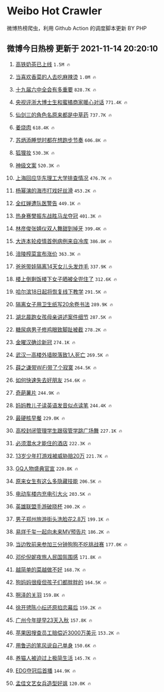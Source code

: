 # Weibo Hot Crawler 



微博热榜爬虫，利用 Github Action 的调度脚本更新 BY PHP 


## 微博今日热榜 更新于 2021-11-14 20:20:10 
1. [高铁奶茶已上线](https://s.weibo.com/weibo?q=%23%E9%AB%98%E9%93%81%E5%A5%B6%E8%8C%B6%E5%B7%B2%E4%B8%8A%E7%BA%BF%23&Refer=top) `1.5M 🔥` 

1. [当喜欢香菜的人去吃麻辣烫](https://s.weibo.com/weibo?q=%23%E5%BD%93%E5%96%9C%E6%AC%A2%E9%A6%99%E8%8F%9C%E7%9A%84%E4%BA%BA%E5%8E%BB%E5%90%83%E9%BA%BB%E8%BE%A3%E7%83%AB%23&Refer=top) `1.0M 🔥` 

1. [十九届六中全会有多重要](https://s.weibo.com/weibo?q=%23%E5%8D%81%E4%B9%9D%E5%B1%8A%E5%85%AD%E4%B8%AD%E5%85%A8%E4%BC%9A%E6%9C%89%E5%A4%9A%E9%87%8D%E8%A6%81%23&Refer=top) `828.7K 🔥` 

1. [央视评浙大博士生和蜜橘商家暖心对话](https://s.weibo.com/weibo?q=%23%E5%A4%AE%E8%A7%86%E8%AF%84%E6%B5%99%E5%A4%A7%E5%8D%9A%E5%A3%AB%E7%94%9F%E5%92%8C%E8%9C%9C%E6%A9%98%E5%95%86%E5%AE%B6%E6%9A%96%E5%BF%83%E5%AF%B9%E8%AF%9D%23&Refer=top) `771.4K 🔥` 

1. [仙剑三的角色名原来都是中草药](https://s.weibo.com/weibo?q=%23%E4%BB%99%E5%89%91%E4%B8%89%E7%9A%84%E8%A7%92%E8%89%B2%E5%90%8D%E5%8E%9F%E6%9D%A5%E9%83%BD%E6%98%AF%E4%B8%AD%E8%8D%89%E8%8D%AF%23&Refer=top) `737.7K 🔥` 

1. [姜烧肉](https://s.weibo.com/weibo?q=%E5%A7%9C%E7%83%A7%E8%82%89&Refer=top) `618.4K 🔥` 

1. [苏炳添睡觉时都在想跑步节奏](https://s.weibo.com/weibo?q=%23%E8%8B%8F%E7%82%B3%E6%B7%BB%E7%9D%A1%E8%A7%89%E6%97%B6%E9%83%BD%E5%9C%A8%E6%83%B3%E8%B7%91%E6%AD%A5%E8%8A%82%E5%A5%8F%23&Refer=top) `606.8K 🔥` 

1. [狐狸妆](https://s.weibo.com/weibo?q=%E7%8B%90%E7%8B%B8%E5%A6%86&Refer=top) `530.3K 🔥` 

1. [神级文案](https://s.weibo.com/weibo?q=%E7%A5%9E%E7%BA%A7%E6%96%87%E6%A1%88&Refer=top) `520.3K 🔥` 

1. [上海回应华东理工大学排查情况](https://s.weibo.com/weibo?q=%23%E4%B8%8A%E6%B5%B7%E5%9B%9E%E5%BA%94%E5%8D%8E%E4%B8%9C%E7%90%86%E5%B7%A5%E5%A4%A7%E5%AD%A6%E6%8E%92%E6%9F%A5%E6%83%85%E5%86%B5%23&Refer=top) `476.7K 🔥` 

1. [杨幂演的海市打戏好丝滑](https://s.weibo.com/weibo?q=%23%E6%9D%A8%E5%B9%82%E6%BC%94%E7%9A%84%E6%B5%B7%E5%B8%82%E6%89%93%E6%88%8F%E5%A5%BD%E4%B8%9D%E6%BB%91%23&Refer=top) `453.2K 🔥` 

1. [全红婵遭队医警告](https://s.weibo.com/weibo?q=%23%E5%85%A8%E7%BA%A2%E5%A9%B5%E9%81%AD%E9%98%9F%E5%8C%BB%E8%AD%A6%E5%91%8A%23&Refer=top) `449.1K 🔥` 

1. [热身赛樊振东战胜马龙夺冠](https://s.weibo.com/weibo?q=%23%E7%83%AD%E8%BA%AB%E8%B5%9B%E6%A8%8A%E6%8C%AF%E4%B8%9C%E6%88%98%E8%83%9C%E9%A9%AC%E9%BE%99%E5%A4%BA%E5%86%A0%23&Refer=top) `401.3K 🔥` 

1. [林彦俊张婧仪双人舞甜到掉牙](https://s.weibo.com/weibo?q=%23%E6%9E%97%E5%BD%A6%E4%BF%8A%E5%BC%A0%E5%A9%A7%E4%BB%AA%E5%8F%8C%E4%BA%BA%E8%88%9E%E7%94%9C%E5%88%B0%E6%8E%89%E7%89%99%23&Refer=top) `399.4K 🔥` 

1. [大连本轮疫情首例病例来自冷库](https://s.weibo.com/weibo?q=%23%E5%A4%A7%E8%BF%9E%E6%9C%AC%E8%BD%AE%E7%96%AB%E6%83%85%E9%A6%96%E4%BE%8B%E7%97%85%E4%BE%8B%E6%9D%A5%E8%87%AA%E5%86%B7%E5%BA%93%23&Refer=top) `386.8K 🔥` 

1. [涪陵榨菜宣布涨价](https://s.weibo.com/weibo?q=%23%E6%B6%AA%E9%99%B5%E6%A6%A8%E8%8F%9C%E5%AE%A3%E5%B8%83%E6%B6%A8%E4%BB%B7%23&Refer=top) `363.3K 🔥` 

1. [爸爸带娃隔离14天女儿头发炸毛](https://s.weibo.com/weibo?q=%23%E7%88%B8%E7%88%B8%E5%B8%A6%E5%A8%83%E9%9A%94%E7%A6%BB14%E5%A4%A9%E5%A5%B3%E5%84%BF%E5%A4%B4%E5%8F%91%E7%82%B8%E6%AF%9B%23&Refer=top) `337.9K 🔥` 

1. [楼上倒剩饭楼下女子晒被全兜住了](https://s.weibo.com/weibo?q=%23%E6%A5%BC%E4%B8%8A%E5%80%92%E5%89%A9%E9%A5%AD%E6%A5%BC%E4%B8%8B%E5%A5%B3%E5%AD%90%E6%99%92%E8%A2%AB%E5%85%A8%E5%85%9C%E4%BD%8F%E4%BA%86%23&Refer=top) `312.6K 🔥` 

1. [哈尔滨18日起将恢复线下教学](https://s.weibo.com/weibo?q=%23%E5%93%88%E5%B0%94%E6%BB%A818%E6%97%A5%E8%B5%B7%E5%B0%86%E6%81%A2%E5%A4%8D%E7%BA%BF%E4%B8%8B%E6%95%99%E5%AD%A6%23&Refer=top) `291.5K 🔥` 

1. [隔离女子用卫生纸写20余卷书法](https://s.weibo.com/weibo?q=%23%E9%9A%94%E7%A6%BB%E5%A5%B3%E5%AD%90%E7%94%A8%E5%8D%AB%E7%94%9F%E7%BA%B8%E5%86%9920%E4%BD%99%E5%8D%B7%E4%B9%A6%E6%B3%95%23&Refer=top) `289.9K 🔥` 

1. [湖北晨跑女孩母亲讲述案件细节](https://s.weibo.com/weibo?q=%23%E6%B9%96%E5%8C%97%E6%99%A8%E8%B7%91%E5%A5%B3%E5%AD%A9%E6%AF%8D%E4%BA%B2%E8%AE%B2%E8%BF%B0%E6%A1%88%E4%BB%B6%E7%BB%86%E8%8A%82%23&Refer=top) `287.5K 🔥` 

1. [糖尿病男子修鸡眼致脚趾被截](https://s.weibo.com/weibo?q=%23%E7%B3%96%E5%B0%BF%E7%97%85%E7%94%B7%E5%AD%90%E4%BF%AE%E9%B8%A1%E7%9C%BC%E8%87%B4%E8%84%9A%E8%B6%BE%E8%A2%AB%E6%88%AA%23&Refer=top) `278.2K 🔥` 

1. [金曜汉确诊新冠](https://s.weibo.com/weibo?q=%23%E9%87%91%E6%9B%9C%E6%B1%89%E7%A1%AE%E8%AF%8A%E6%96%B0%E5%86%A0%23&Refer=top) `274.1K 🔥` 

1. [武汉一高楼外墙脱落致1人死亡](https://s.weibo.com/weibo?q=%23%E6%AD%A6%E6%B1%89%E4%B8%80%E9%AB%98%E6%A5%BC%E5%A4%96%E5%A2%99%E8%84%B1%E8%90%BD%E8%87%B41%E4%BA%BA%E6%AD%BB%E4%BA%A1%23&Refer=top) `269.5K 🔥` 

1. [薛之谦带WiFi带了个寂寞](https://s.weibo.com/weibo?q=%23%E8%96%9B%E4%B9%8B%E8%B0%A6%E5%B8%A6WiFi%E5%B8%A6%E4%BA%86%E4%B8%AA%E5%AF%82%E5%AF%9E%23&Refer=top) `264.5K 🔥` 

1. [如何快速失去好朋友](https://s.weibo.com/weibo?q=%23%E5%A6%82%E4%BD%95%E5%BF%AB%E9%80%9F%E5%A4%B1%E5%8E%BB%E5%A5%BD%E6%9C%8B%E5%8F%8B%23&Refer=top) `254.6K 🔥` 

1. [奇葩薯片](https://s.weibo.com/weibo?q=%E5%A5%87%E8%91%A9%E8%96%AF%E7%89%87&Refer=top) `244.9K 🔥` 

1. [妈妈教儿子读英语发音似点读笔](https://s.weibo.com/weibo?q=%23%E5%A6%88%E5%A6%88%E6%95%99%E5%84%BF%E5%AD%90%E8%AF%BB%E8%8B%B1%E8%AF%AD%E5%8F%91%E9%9F%B3%E4%BC%BC%E7%82%B9%E8%AF%BB%E7%AC%94%23&Refer=top) `244.4K 🔥` 

1. [最硬核早餐](https://s.weibo.com/weibo?q=%E6%9C%80%E7%A1%AC%E6%A0%B8%E6%97%A9%E9%A4%90&Refer=top) `229.0K 🔥` 

1. [高校封闭管理学生跟宿管学跳广场舞](https://s.weibo.com/weibo?q=%23%E9%AB%98%E6%A0%A1%E5%B0%81%E9%97%AD%E7%AE%A1%E7%90%86%E5%AD%A6%E7%94%9F%E8%B7%9F%E5%AE%BF%E7%AE%A1%E5%AD%A6%E8%B7%B3%E5%B9%BF%E5%9C%BA%E8%88%9E%23&Refer=top) `227.1K 🔥` 

1. [必须潜水才能住的酒店](https://s.weibo.com/weibo?q=%23%E5%BF%85%E9%A1%BB%E6%BD%9C%E6%B0%B4%E6%89%8D%E8%83%BD%E4%BD%8F%E7%9A%84%E9%85%92%E5%BA%97%23&Refer=top) `222.3K 🔥` 

1. [13岁少年打游戏被威胁赔20万](https://s.weibo.com/weibo?q=%2313%E5%B2%81%E5%B0%91%E5%B9%B4%E6%89%93%E6%B8%B8%E6%88%8F%E8%A2%AB%E5%A8%81%E8%83%81%E8%B5%9420%E4%B8%87%23&Refer=top) `221.7K 🔥` 

1. [GQ人物盛典官宣](https://s.weibo.com/weibo?q=%23GQ%E4%BA%BA%E7%89%A9%E7%9B%9B%E5%85%B8%E5%AE%98%E5%AE%A3%23&Refer=top) `220.8K 🔥` 

1. [原来女生有这么多隐藏技能](https://s.weibo.com/weibo?q=%23%E5%8E%9F%E6%9D%A5%E5%A5%B3%E7%94%9F%E6%9C%89%E8%BF%99%E4%B9%88%E5%A4%9A%E9%9A%90%E8%97%8F%E6%8A%80%E8%83%BD%23&Refer=top) `206.5K 🔥` 

1. [电动车楼内充电引大火](https://s.weibo.com/weibo?q=%23%E7%94%B5%E5%8A%A8%E8%BD%A6%E6%A5%BC%E5%86%85%E5%85%85%E7%94%B5%E5%BC%95%E5%A4%A7%E7%81%AB%23&Refer=top) `203.5K 🔥` 

1. [英雄联盟手游破晓杯](https://s.weibo.com/weibo?q=%E8%8B%B1%E9%9B%84%E8%81%94%E7%9B%9F%E6%89%8B%E6%B8%B8%E7%A0%B4%E6%99%93%E6%9D%AF&Refer=top) `200.2K 🔥` 

1. [男子郑州旅游街头洗脸花2.8万](https://s.weibo.com/weibo?q=%23%E7%94%B7%E5%AD%90%E9%83%91%E5%B7%9E%E6%97%85%E6%B8%B8%E8%A1%97%E5%A4%B4%E6%B4%97%E8%84%B8%E8%8A%B12.8%E4%B8%87%23&Refer=top) `199.1K 🔥` 

1. [易烊千玺一起向未来MV预告片](https://s.weibo.com/weibo?q=%23%E6%98%93%E7%83%8A%E5%8D%83%E7%8E%BA%E4%B8%80%E8%B5%B7%E5%90%91%E6%9C%AA%E6%9D%A5MV%E9%A2%84%E5%91%8A%E7%89%87%23&Refer=top) `186.2K 🔥` 

1. [当边牧前来参加三分钟狗狗不吃挑战赛](https://s.weibo.com/weibo?q=%E5%BD%93%E8%BE%B9%E7%89%A7%E5%89%8D%E6%9D%A5%E5%8F%82%E5%8A%A0%E4%B8%89%E5%88%86%E9%92%9F%E7%8B%97%E7%8B%97%E4%B8%8D%E5%90%83%E6%8C%91%E6%88%98%E8%B5%9B&Refer=top) `177.0K 🔥` 

1. [邓伦倪妮夜旅人民国氛围感](https://s.weibo.com/weibo?q=%23%E9%82%93%E4%BC%A6%E5%80%AA%E5%A6%AE%E5%A4%9C%E6%97%85%E4%BA%BA%E6%B0%91%E5%9B%BD%E6%B0%9B%E5%9B%B4%E6%84%9F%23&Refer=top) `171.8K 🔥` 

1. [越简单的菜越做不好](https://s.weibo.com/weibo?q=%E8%B6%8A%E7%AE%80%E5%8D%95%E7%9A%84%E8%8F%9C%E8%B6%8A%E5%81%9A%E4%B8%8D%E5%A5%BD&Refer=top) `168.7K 🔥` 

1. [狗妈妈很瘦但孩子们都胖胖的](https://s.weibo.com/weibo?q=%23%E7%8B%97%E5%A6%88%E5%A6%88%E5%BE%88%E7%98%A6%E4%BD%86%E5%AD%A9%E5%AD%90%E4%BB%AC%E9%83%BD%E8%83%96%E8%83%96%E7%9A%84%23&Refer=top) `164.5K 🔥` 

1. [啊泽的关羽](https://s.weibo.com/weibo?q=%23%E5%95%8A%E6%B3%BD%E7%9A%84%E5%85%B3%E7%BE%BD%23&Refer=top) `159.8K 🔥` 

1. [徐开骋陈小纭还原掐恋幕后](https://s.weibo.com/weibo?q=%23%E5%BE%90%E5%BC%80%E9%AA%8B%E9%99%88%E5%B0%8F%E7%BA%AD%E8%BF%98%E5%8E%9F%E6%8E%90%E6%81%8B%E5%B9%95%E5%90%8E%23&Refer=top) `159.2K 🔥` 

1. [广州今年提早23天入秋](https://s.weibo.com/weibo?q=%23%E5%B9%BF%E5%B7%9E%E4%BB%8A%E5%B9%B4%E6%8F%90%E6%97%A923%E5%A4%A9%E5%85%A5%E7%A7%8B%23&Refer=top) `157.8K 🔥` 

1. [苹果因搜查员工赔偿近3000万美元](https://s.weibo.com/weibo?q=%23%E8%8B%B9%E6%9E%9C%E5%9B%A0%E6%90%9C%E6%9F%A5%E5%91%98%E5%B7%A5%E8%B5%94%E5%81%BF%E8%BF%913000%E4%B8%87%E7%BE%8E%E5%85%83%23&Refer=top) `153.2K 🔥` 

1. [用鲁迅的笔风说自己单身](https://s.weibo.com/weibo?q=%23%E7%94%A8%E9%B2%81%E8%BF%85%E7%9A%84%E7%AC%94%E9%A3%8E%E8%AF%B4%E8%87%AA%E5%B7%B1%E5%8D%95%E8%BA%AB%23&Refer=top) `150.6K 🔥` 

1. [养猫人被迫过上极简生活](https://s.weibo.com/weibo?q=%23%E5%85%BB%E7%8C%AB%E4%BA%BA%E8%A2%AB%E8%BF%AB%E8%BF%87%E4%B8%8A%E6%9E%81%E7%AE%80%E7%94%9F%E6%B4%BB%23&Refer=top) `145.7K 🔥` 

1. [EDG夺冠后首播](https://s.weibo.com/weibo?q=%23EDG%E5%A4%BA%E5%86%A0%E5%90%8E%E9%A6%96%E6%92%AD%23&Refer=top) `144.9K 🔥` 

1. [孟佳文艺女兵造型好飒](https://s.weibo.com/weibo?q=%23%E5%AD%9F%E4%BD%B3%E6%96%87%E8%89%BA%E5%A5%B3%E5%85%B5%E9%80%A0%E5%9E%8B%E5%A5%BD%E9%A3%92%23&Refer=top) `120.0K 🔥` 

